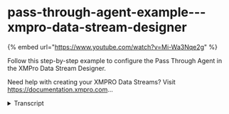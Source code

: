# pass-through-agent-example---xmpro-data-stream-designer
{% embed url="https://www.youtube.com/watch?v=Mi-Wa3Nqe2g" %}



Follow this step-by-step example to configure the Pass Through Agent in the XMPro Data Stream Designer.

Need help with creating your XMPRO Data Streams? Visit https://documentation.xmpro.com...
<details>
<summary>Transcript</summary>Follow this step-by-step example to configure the Pass Through Agent in the XMPro Data Stream Designer.

Need help with creating your XMPRO Data Streams? Visit https://documentation.xmpro.com...
this example demonstrates how to use the

pass-through agent to remove unwanted

attributes from the preceding listener

agent

first drag the agent on the canvas link

the input endpoint to the simulated pump

data

and the output to the printer

save the data stream

and click on the agent to configure it

tick pump id and water temperature as

these are the attributes we want to

retain apply your changes

save the data stream

publish it and let's look at the live

data view

the simulated data has four attributes

and the printed results only the two

selected attributes

you can download the files below to try

them out yourself and for more

information about this agent's

properties head to the configuration

page thank you
</details>